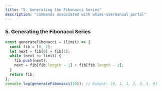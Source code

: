```yaml
---
title: "5. Generating the Fibonacci Series"
description: "commands associated with whims-usermanual portal"
---
```


### 5. **Generating the Fibonacci Series**

```javascript
const generateFibonacci = (limit) => {
  const fib = [0, 1];
  let next = fib[0] + fib[1];
  while (next <= limit) {
    fib.push(next);
    next = fib[fib.length - 1] + fib[fib.length - 2];
  }
  return fib;
};
console.log(generateFibonacci(10)); // Output: [0, 1, 1, 2, 3, 5, 8]
```
